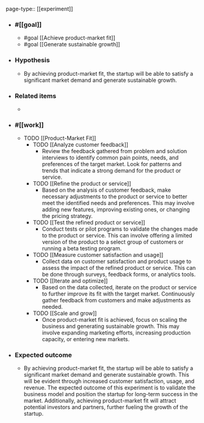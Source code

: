 page-type:: [[experiment]]



  - ### #[[goal]]
    - #goal [[Achieve product-market fit]]
    - #goal [[Generate sustainable growth]]
  - ### Hypothesis
    - By achieving product-market fit, the startup will be able to satisfy a significant market demand and generate sustainable growth.
  - ### Related items
    - 
  - ### #[[work]]
    - TODO [[Product-Market Fit]]
      - TODO [[Analyze customer feedback]]
        - Review the feedback gathered from problem and solution interviews to identify common pain points, needs, and preferences of the target market. Look for patterns and trends that indicate a strong demand for the product or service.
      - TODO [[Refine the product or service]]
        - Based on the analysis of customer feedback, make necessary adjustments to the product or service to better meet the identified needs and preferences. This may involve adding new features, improving existing ones, or changing the pricing strategy.
      - TODO [[Test the refined product or service]]
        - Conduct tests or pilot programs to validate the changes made to the product or service. This can involve offering a limited version of the product to a select group of customers or running a beta testing program.
      - TODO [[Measure customer satisfaction and usage]]
        - Collect data on customer satisfaction and product usage to assess the impact of the refined product or service. This can be done through surveys, feedback forms, or analytics tools.
      - TODO [[Iterate and optimize]]
        - Based on the data collected, iterate on the product or service to further improve its fit with the target market. Continuously gather feedback from customers and make adjustments as needed.
      - TODO [[Scale and grow]]
        - Once product-market fit is achieved, focus on scaling the business and generating sustainable growth. This may involve expanding marketing efforts, increasing production capacity, or entering new markets.
  - ### Expected outcome
    - By achieving product-market fit, the startup will be able to satisfy a significant market demand and generate sustainable growth. This will be evident through increased customer satisfaction, usage, and revenue. The expected outcome of this experiment is to validate the business model and position the startup for long-term success in the market. Additionally, achieving product-market fit will attract potential investors and partners, further fueling the growth of the startup.
